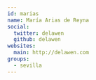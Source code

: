 ```yaml
---
id: marias
name: María Arias de Reyna
social:
  twitter: delawen
  github: delawen
websites:
  main: http://delawen.com
groups:
  - sevilla
---
```

